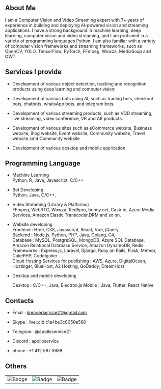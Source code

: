 ## About Me

I am a Computer Vision and Video Streaming expert with 7+ years of experience in building and deploying AI-powered vision and streaming applications. 
I have a strong background in machine learning, deep learning, computer vision and video streaming, and I am proficient in a variety of programming languages Python. 
I am also familiar with a variety of computer vision frameworks and streaming frameworks, such as OpenCV, YOLO, TensorFlow, PyTorch, FFmpeg, Wowza, MediaSoup and OWT.

## Services I provide

- Development of various object detection, tracking and recognition products using deep learning and computer vision:
  
- Development of various bots using AI, such as trading bots, checkout bots, chatbots, whatsApp bots, and telegram bots.

- Development of various streaming products, such as VOD streaming, live streaming, video conference, VR and AR products.

- Development of various sites such as eCommerce website, Business website, Blog website, Event website, Community website, Travel website amd Community website

- Development of various desktop and mobile application.

## Programming Language

- Machine Learning<br> 
  Python, R, Java, Javascript, C/C++

- Bot Developing<br>
  Python, Java, C/C++, 

- Video Streaming (Library & Platforms)<br>
  FFmpeg, WebRTC, Wowza, Red5pro, bunny.net, Castr.io, Azure Media Services, Amazon Elastic Transcoder,DRM and so on.

- Website developing<br>
  Frontend : Html, CSS, Javascript, React, Vue, jQuery<br>
  Backend : Node.js, Python, PHP, Java, Golang, C#,<br>
  Database : MySQL, PostgreSQL, MongoDB, Azure SQL Database, Amazon Relational Database Service, Amazon DynamoDB, Redis<br>
  Frameworks : Express.js, Laravel, Django, Ruby on Rails, Flask, Meteor, CakePHP, CodeIgniter<br>
  Cloud Hosting Services for publishing : AWS, Azure, DigitalOcean, Hostinger, BlueHost, A2 Hosting, GoDaddy, DreamHost<br>

- Desktop and mobile developing

  Desktop : C/C++, Java, Electron.js
  Mobile : Java, Flutter, React Native

## Contacts

- Email : kreagerservice21@gmail.com

- Skype : live:.cid.c1a4be3c8050e568

- Telegram : @apolloservice21

- Discord : apolloservice

- phone : +1 412 567 3688

## Others

<table>
  <tr>
    <td><img src="https://imgur.com/YVSyGXb.png" alt="Badge" /></td>
    <td><img src="https://imgur.com/DoWqh11.png" alt="Badge" /></td>
    <td><img src="https://imgur.com/pc72rUD.png" alt="Badge" /></td>
  </tr>
</table>
